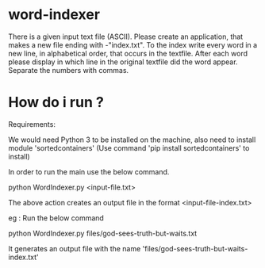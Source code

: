 # word-indexer
There is a given input text file (ASCII). Please create an application, that makes a new file ending with -"index.txt". To the index write every word in a new line, in alphabetical order, that occurs in the textfile. After each word please display in which line in the original textfile did the word appear. Separate the numbers with commas. 


# How do i run ?

Requirements:

We would need Python 3 to be installed on the machine, also need to install module 'sortedcontainers' (Use command 'pip install sortedcontainers' to install) 

In order to run the main use the below command.

python WordIndexer.py <input-file.txt>

The above action creates an output file in the format <input-file-index.txt>

eg :  Run the below command

python WordIndexer.py files/god-sees-truth-but-waits.txt

It generates an output file with the name 'files/god-sees-truth-but-waits-index.txt'

